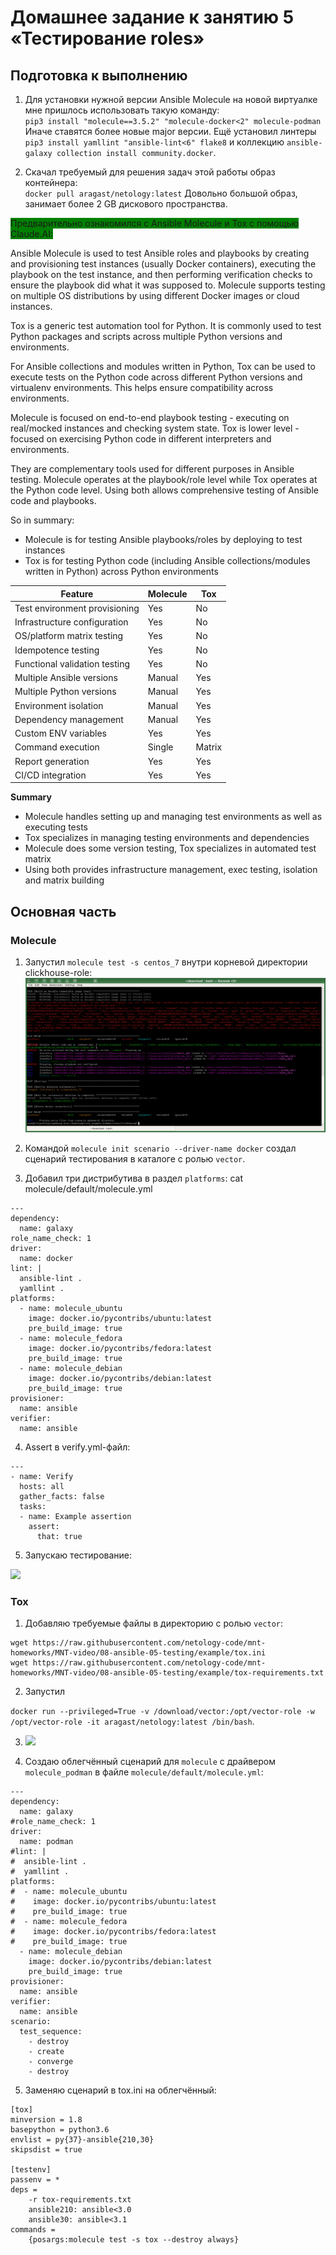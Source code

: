 # Домашнее задание к занятию 5 «Тестирование roles»

## Подготовка к выполнению

1. Для установки нужной версии Ansible Molecule на новой виртуалке мне пришлось использовать такую команду:  
`pip3 install "molecule==3.5.2" "molecule-docker<2" molecule-podman`
Иначе ставятся более новые major версии. 
Ещё установил линтеры `pip3 install yamllint "ansible-lint<6" flake8` и коллекцию `ansible-galaxy collection install community.docker`.

2. Скачал требуемый для решения задач этой работы образ контейнера:  
`docker pull aragast/netology:latest`
Довольно большой образ, занимает более 2 GB дискового пространства.

<span style="background-color: green; color: light"> Предварительно ознакомился с Ansible Molecule и Tox с помощью Claude.AI: </span>


Ansible Molecule is used to test Ansible roles and playbooks by creating and provisioning test instances (usually Docker containers), executing the playbook on the test instance, and then performing verification checks to ensure the playbook did what it was supposed to. Molecule supports testing on multiple OS distributions by using different Docker images or cloud instances.

Tox is a generic test automation tool for Python. It is commonly used to test Python packages and scripts across multiple Python versions and environments.

For Ansible collections and modules written in Python, Tox can be used to execute tests on the Python code across different Python versions and virtualenv environments. This helps ensure compatibility across environments.

Molecule is focused on end-to-end playbook testing - executing on real/mocked instances and checking system state. Tox is lower level - focused on exercising Python code in different interpreters and environments.

They are complementary tools used for different purposes in Ansible testing. Molecule operates at the playbook/role level while Tox operates at the Python code level. Using both allows comprehensive testing of Ansible code and playbooks.

So in summary:
*  Molecule is for testing Ansible playbooks/roles by deploying to test instances
*  Tox is for testing Python code (including Ansible collections/modules written in Python) across Python environments


| Feature | Molecule | Tox |
|---|---|---|
| Test environment provisioning | Yes | No |
| Infrastructure configuration | Yes | No | 
| OS/platform matrix testing | Yes | No |
| Idempotence testing | Yes | No |
| Functional validation testing | Yes | No |     
| Multiple Ansible versions | Manual | Yes |   
| Multiple Python versions | Manual | Yes |
| Environment isolation | Manual | Yes |
| Dependency management | Manual | Yes |  
| Custom ENV variables | Yes | Yes |
| Command execution | Single | Matrix |
| Report generation | Yes | Yes |
| CI/CD integration | Yes | Yes |

**Summary**

- Molecule handles setting up and managing test environments as well as executing tests
- Tox specializes in managing testing environments and dependencies  
- Molecule does some version testing, Tox specializes in automated test matrix
- Using both provides infrastructure management, exec testing, isolation and matrix building

## Основная часть

### Molecule

1. Запустил  `molecule test -s centos_7` внутри корневой директории clickhouse-role:
![](images/task1_1.png)

2. Командой `molecule init scenario --driver-name docker` создал сценарий тестирования в каталоге с ролью `vector`.

3. Добавил три дистрибутива в раздел `platforms`:
cat molecule/default/molecule.yml                                                        
```
---                                                                                                                                       
dependency:                                                                                                                               
  name: galaxy                                                                                                                            
role_name_check: 1                                                                                                                        
driver:                                                                                                                                   
  name: docker                                                                                                                            
lint: |                                                                                                                                   
  ansible-lint .                                                                                                                          
  yamllint .                                                                                                                              
platforms:                                                                                                                                
  - name: molecule_ubuntu                                                                                                                 
    image: docker.io/pycontribs/ubuntu:latest                                                                                             
    pre_build_image: true                                                                                                                 
  - name: molecule_fedora                                                                                                                 
    image: docker.io/pycontribs/fedora:latest                                                                                             
    pre_build_image: true                                                                                                                 
  - name: molecule_debian                                                                                                                 
    image: docker.io/pycontribs/debian:latest                                                                                             
    pre_build_image: true                                                                                                                 
provisioner:                                                                                                                              
  name: ansible                                                                                                                           
verifier:                                                                                                                                 
  name: ansible
```
4. Assert в verify.yml-файл:
```
---
- name: Verify
  hosts: all
  gather_facts: false
  tasks:
  - name: Example assertion
    assert:
      that: true
```````

5. Запускаю тестирование:

![](images/task1_3.png)   


### Tox

1. Добавляю требуемые файлы в директорию с ролью `vector`:
```
wget https://raw.githubusercontent.com/netology-code/mnt-homeworks/MNT-video/08-ansible-05-testing/example/tox.ini
wget https://raw.githubusercontent.com/netology-code/mnt-homeworks/MNT-video/08-ansible-05-testing/example/tox-requirements.txt
```

2. Запустил 

`docker run --privileged=True -v /download/vector:/opt/vector-role -w /opt/vector-role -it aragast/netology:latest /bin/bash`.

3. ![](images/task2_3.png)

4. Создаю облегчённый сценарий для `molecule` с драйвером `molecule_podman` в файле `molecule/default/molecule.yml`:
```
---
dependency:
  name: galaxy
#role_name_check: 1
driver:
  name: podman
#lint: |
#  ansible-lint .
#  yamllint .
platforms:
#  - name: molecule_ubuntu
#    image: docker.io/pycontribs/ubuntu:latest
#    pre_build_image: true
#  - name: molecule_fedora
#    image: docker.io/pycontribs/fedora:latest
#    pre_build_image: true
  - name: molecule_debian
    image: docker.io/pycontribs/debian:latest
    pre_build_image: true
provisioner:
  name: ansible
verifier:
  name: ansible
scenario:
  test_sequence:
    - destroy
    - create
    - converge
    - destroy 
```

5. Заменяю сценарий в tox.ini на облегчённый:
```
[tox]
minversion = 1.8
basepython = python3.6
envlist = py{37}-ansible{210,30}
skipsdist = true

[testenv]
passenv = *
deps =
    -r tox-requirements.txt
    ansible210: ansible<3.0
    ansible30: ansible<3.1
commands =
    {posargs:molecule test -s tox --destroy always}
```
